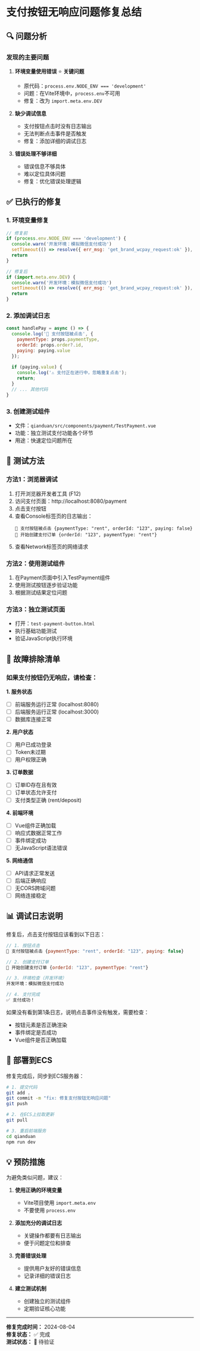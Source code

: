 # 支付按钮无响应问题修复总结

## 🔍 问题分析

### 发现的主要问题

1. **环境变量使用错误** ⭐ **关键问题**
   - 原代码：`process.env.NODE_ENV === 'development'`
   - 问题：在Vite环境中，`process.env`不可用
   - 修复：改为 `import.meta.env.DEV`

2. **缺少调试信息**
   - 支付按钮点击时没有日志输出
   - 无法判断点击事件是否触发
   - 修复：添加详细的调试日志

3. **错误处理不够详细**
   - 错误信息不够具体
   - 难以定位具体问题
   - 修复：优化错误处理逻辑

## ✅ 已执行的修复

### 1. 环境变量修复
```javascript
// 修复前
if (process.env.NODE_ENV === 'development') {
  console.warn('开发环境：模拟微信支付成功')
  setTimeout(() => resolve({ err_msg: 'get_brand_wcpay_request:ok' }), 2000)
  return
}

// 修复后
if (import.meta.env.DEV) {
  console.warn('开发环境：模拟微信支付成功')
  setTimeout(() => resolve({ err_msg: 'get_brand_wcpay_request:ok' }), 2000)
  return
}
```

### 2. 添加调试日志
```javascript
const handlePay = async () => {
  console.log('🔄 支付按钮被点击', { 
    paymentType: props.paymentType, 
    orderId: props.order?.id,
    paying: paying.value 
  });
  
  if (paying.value) {
    console.log('⚠️ 支付正在进行中，忽略重复点击');
    return;
  }
  // ... 其他代码
}
```

### 3. 创建测试组件
- 文件：`qianduan/src/components/payment/TestPayment.vue`
- 功能：独立测试支付功能各个环节
- 用途：快速定位问题所在

## 🧪 测试方法

### 方法1：浏览器调试
1. 打开浏览器开发者工具 (F12)
2. 访问支付页面：http://localhost:8080/payment
3. 点击支付按钮
4. 查看Console标签页的日志输出：
   ```
   🔄 支付按钮被点击 {paymentType: "rent", orderId: "123", paying: false}
   📝 开始创建支付订单 {orderId: "123", paymentType: "rent"}
   ```
5. 查看Network标签页的网络请求

### 方法2：使用测试组件
1. 在Payment页面中引入TestPayment组件
2. 使用测试按钮逐步验证功能
3. 根据测试结果定位问题

### 方法3：独立测试页面
- 打开：`test-payment-button.html`
- 执行基础功能测试
- 验证JavaScript执行环境

## 🔧 故障排除清单

### 如果支付按钮仍无响应，请检查：

**1. 服务状态**
- [ ] 前端服务运行正常 (localhost:8080)
- [ ] 后端服务运行正常 (localhost:3000)
- [ ] 数据库连接正常

**2. 用户状态**
- [ ] 用户已成功登录
- [ ] Token未过期
- [ ] 用户权限正确

**3. 订单数据**
- [ ] 订单ID存在且有效
- [ ] 订单状态允许支付
- [ ] 支付类型正确 (rent/deposit)

**4. 前端环境**
- [ ] Vue组件正确加载
- [ ] 响应式数据正常工作
- [ ] 事件绑定成功
- [ ] 无JavaScript语法错误

**5. 网络通信**
- [ ] API请求正常发送
- [ ] 后端正确响应
- [ ] 无CORS跨域问题
- [ ] 网络连接稳定

## 📊 调试日志说明

修复后，点击支付按钮应该看到以下日志：

```javascript
// 1. 按钮点击
🔄 支付按钮被点击 {paymentType: "rent", orderId: "123", paying: false}

// 2. 创建支付订单
📝 开始创建支付订单 {orderId: "123", paymentType: "rent"}

// 3. 环境检查（开发环境）
开发环境：模拟微信支付成功

// 4. 支付完成
✅ 支付成功！
```

如果没有看到第1条日志，说明点击事件没有触发，需要检查：
- 按钮元素是否正确渲染
- 事件绑定是否成功
- Vue组件是否正确加载

## 🚀 部署到ECS

修复完成后，同步到ECS服务器：

```bash
# 1. 提交代码
git add .
git commit -m "fix: 修复支付按钮无响应问题"
git push

# 2. 在ECS上拉取更新
git pull

# 3. 重启前端服务
cd qianduan
npm run dev
```

## 💡 预防措施

为避免类似问题，建议：

1. **使用正确的环境变量**
   - Vite项目使用 `import.meta.env`
   - 不要使用 `process.env`

2. **添加充分的调试日志**
   - 关键操作都要有日志输出
   - 便于问题定位和排查

3. **完善错误处理**
   - 提供用户友好的错误信息
   - 记录详细的错误日志

4. **建立测试机制**
   - 创建独立的测试组件
   - 定期验证核心功能

---

**修复完成时间：** 2024-08-04  
**修复状态：** ✅ 完成  
**测试状态：** 🧪 待验证
